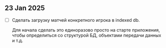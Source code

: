 ## 23 Jan 2025

- [ ] Сделать загрузку матчей конкретного игрока в indexed db.

  Для начала сделать это единоразово просто на старте приложения, чтобы определиться со структурой БД, объектами передачи данных и т.д.

